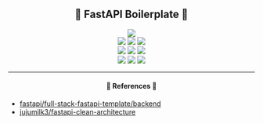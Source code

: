 <h2 align = "center">
    💨 FastAPI Boilerplate 💨
</h2>

<p align="center">
<img src="https://img.shields.io/badge/FastAPI-009688?style=for-the-badge&logo=FastAPI&logoColor=white"/>
<br />
<img src="https://img.shields.io/badge/uv-DE5FE9?style=flat&logo=uv&logoColor=white"/> <img src="https://img.shields.io/badge/Pydantic-E92063?style=flat&logo=Pydantic&logoColor=white"/> <img src="https://img.shields.io/badge/SQLAlchemy-D71F00?style=flat&logo=SQLAlchemy&logoColor=white"/>
<br />
<img src="https://img.shields.io/badge/Pytest-0A9EDC?style=flat&logo=pytest&logoColor=white"/> <a href="https://codecov.io/github/Zerohertz/fastapi-boilerplate" ><img src="https://codecov.io/github/Zerohertz/fastapi-boilerplate/graph/badge.svg?token=8318TEPMVO"/></a> <img src="https://img.shields.io/badge/GitHub Actions-2088FF?style=flat&logo=githubactions&logoColor=white"/>
<br />
<img src="https://img.shields.io/badge/MySQL-4479A1?style=flat&logo=mysql&logoColor=white"/> <img src="https://img.shields.io/badge/Docker-2496ED?style=flat&logo=docker&logoColor=white"/> <img src="https://img.shields.io/badge/Kubernetes-326CE5?style=flat&logo=Kubernetes&logoColor=white"/>
</p>

---

<h4 align = "center">
    📜 References 📜
</h4>

- [fastapi/full-stack-fastapi-template/backend](https://github.com/fastapi/full-stack-fastapi-template/tree/master/backend)
- [jujumilk3/fastapi-clean-architecture](https://github.com/jujumilk3/fastapi-clean-architecture)
